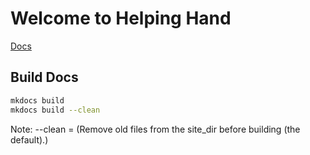 # Welcome to Helping Hand


[Docs](docs/index.md)


## Build Docs
```bash
mkdocs build
mkdocs build --clean
```

Note: --clean = (Remove old files from the site_dir before building (the default).)
